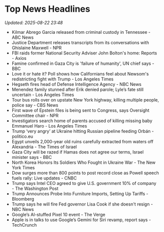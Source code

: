 # Top News Headlines

_Updated: 2025-08-22 23:48_

- Kilmar Abrego Garcia released from criminal custody in Tennessee - ABC News
- Justice Department releases transcripts from its conversations with Ghislaine Maxwell - NPR
- FBI raids former National Security Adviser John Bolton's home: Reports - Axios
- Famine confirmed in Gaza City is 'failure of humanity', UN chief says - BBC
- Love it or hate it? Poll shows how Californians feel about Newsom's redistricting fight with Trump - Los Angeles Times
- Hegseth fires head of Defense Intelligence Agency - NBC News
- Menendez family stunned after Erik denied parole; Lyle’s fate still uncertain - Los Angeles Times
- Tour bus rolls over on upstate New York highway, killing multiple people, police say - CBS News
- First wave of Epstein files is being sent to Congress, says Oversight Committee chair - NPR
- Investigators search home of parents accused of killing missing baby Emmanuel Haro - Los Angeles Times
- Trump ‘very angry’ at Ukraine hitting Russian pipeline feeding Orbán - politico.eu
- Egypt unveils 2,000-year old ruins carefully extracted from waters off Alexandria - The Times of Israel
- Gaza City will be razed if Hamas does not agree our terms, Israel minister says - BBC
- ​North Korea Honors Its Soldiers Who Fought in Ukraine War - The New York Times
- Dow surges more than 800 points to post record close as Powell speech fuels rally: Live updates - CNBC
- Trump says Intel CEO agreed to give U.S. government 10% of company - The Washington Post
- Trump Announces Probe Into Furniture Imports, Setting Up Tariffs - Bloomberg
- Trump says he will fire Fed governor Lisa Cook if she doesn't resign - NBC News
- Google’s AI-stuffed Pixel 10 event - The Verge
- Apple is in talks to use Google’s Gemini for Siri revamp, report says - TechCrunch